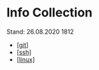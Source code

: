 # Info Collection

Stand: 26.08.2020 1812

* [[git](git01.md)]
* [[ssh]](ssh.md)
* [[linux]](linux01.md)